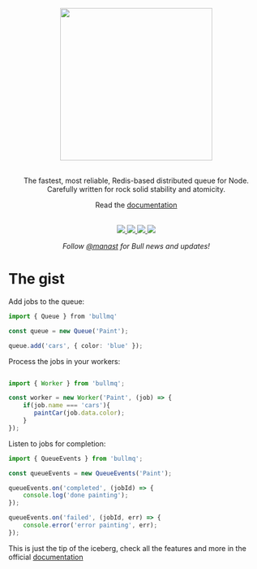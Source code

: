 
<div align="center">
  <br/>
  <img src="https://user-images.githubusercontent.com/95200/64285204-99c04900-cf5b-11e9-925c-4743006ce420.png" width="300" />
  <br/>
  <br/>
  <p>
    The fastest, most reliable, Redis-based distributed queue for Node. <br/>
    Carefully written for rock solid stability and atomicity.
  </p>
  Read the <a href="https://docs.bullmq.io">documentation</a>
  <br/>
  <br/>
  <p>
    <a href="https://gitter.im/OptimalBits/bull">
      <img src="https://badges.gitter.im/Join%20Chat.svg"/>
    </a>
    <a href="http://travis-ci.org/OptimalBits/bull">
      <img src="https://img.shields.io/travis/OptimalBits/bull/master.svg"/>
    </a>
    <a href="http://badge.fury.io/js/bull">
      <img src="https://badge.fury.io/js/bull.svg"/>
    </a>
    <a href="https://coveralls.io/github/OptimalBits/bull?branch=master">
      <img src="https://coveralls.io/repos/github/OptimalBits/bull/badge.svg?branch=master"/>
    </a>
  </p>
  <p>
    <em>Follow <a href="https://twitter.com/manast">@manast</a> for Bull news and updates!</em>
  </p>
</div>

# The gist

Add jobs to the queue:
```ts
import { Queue } from 'bullmq'

const queue = new Queue('Paint');

queue.add('cars', { color: 'blue' });

```

Process the jobs in your workers:
```ts

import { Worker } from 'bullmq';

const worker = new Worker('Paint', (job) => {
    if(job.name === 'cars'){
       paintCar(job.data.color);
    }
});
```

Listen to jobs for completion:
```ts
import { QueueEvents } from 'bullmq';

const queueEvents = new QueueEvents('Paint');

queueEvents.on('completed', (jobId) => {
    console.log('done painting');
});

queueEvents.on('failed', (jobId, err) => {
    console.error('error painting', err);
});
```

This is just the tip of the iceberg, check all the features and more in the official <a href="https://docs.bullmq.io">documentation</a>
